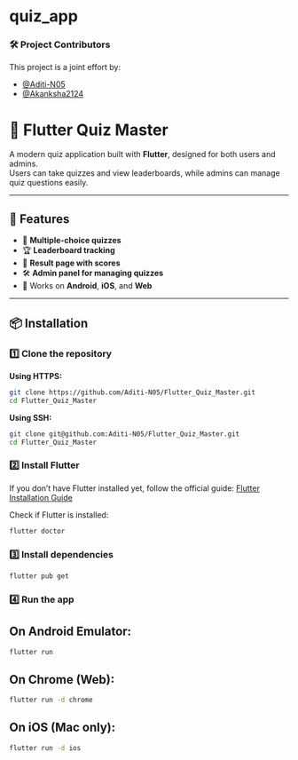 # quiz_app

### 🛠️ Project Contributors

This project is a joint effort by:
- [@Aditi-N05](https://github.com/Aditi-N05)
- [@Akanksha2124](https://github.com/Akanksha2124)


# 🎯 Flutter Quiz Master

A modern quiz application built with **Flutter**, designed for both users and admins.  
Users can take quizzes and view leaderboards, while admins can manage quiz questions easily.

---

## 🚀 Features
- 📜 **Multiple-choice quizzes**
- 🏆 **Leaderboard tracking**
- 🎯 **Result page with scores**
- 🛠 **Admin panel for managing quizzes**
- 📱 Works on **Android**, **iOS**, and **Web**

---

## 📦 Installation

### 1️⃣ Clone the repository
**Using HTTPS:**
```bash
git clone https://github.com/Aditi-N05/Flutter_Quiz_Master.git
cd Flutter_Quiz_Master
```

**Using SSH:**

```bash
git clone git@github.com:Aditi-N05/Flutter_Quiz_Master.git
cd Flutter_Quiz_Master
```
### 2️⃣ Install Flutter
If you don’t have Flutter installed yet, follow the official guide:
[Flutter Installation Guide]([https://docs.flutter.dev/get-started/install])

Check if Flutter is installed:
```bash
flutter doctor
```

### 3️⃣ Install dependencies
```bash
flutter pub get
```

### 4️⃣ Run the app
## On Android Emulator:
```bash
flutter run
```

## On Chrome (Web):
```bash
flutter run -d chrome
```

## On iOS (Mac only):
```bash
flutter run -d ios
```
